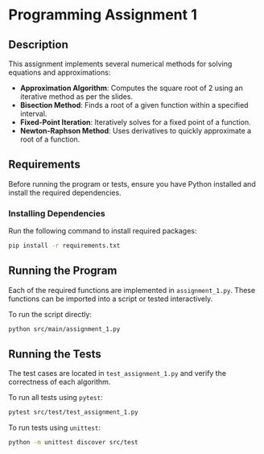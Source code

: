 # Programming Assignment 1

## Description
This assignment implements several numerical methods for solving equations and approximations:
- **Approximation Algorithm**: Computes the square root of 2 using an iterative method as per the slides.
- **Bisection Method**: Finds a root of a given function within a specified interval.
- **Fixed-Point Iteration**: Iteratively solves for a fixed point of a function.
- **Newton-Raphson Method**: Uses derivatives to quickly approximate a root of a function.

## Requirements
Before running the program or tests, ensure you have Python installed and install the required dependencies.

### Installing Dependencies
Run the following command to install required packages:
```bash
pip install -r requirements.txt
```

## Running the Program
Each of the required functions are implemented in `assignment_1.py`. These functions can be imported into a script or tested  interactively.

To run the script directly:
```bash
python src/main/assignment_1.py
```

## Running the Tests
The test cases are located in `test_assignment_1.py` and verify the correctness of each algorithm.

To run all tests using `pytest`:
```bash
pytest src/test/test_assignment_1.py
```

To run tests using `unittest`:
```bash
python -m unittest discover src/test
```

